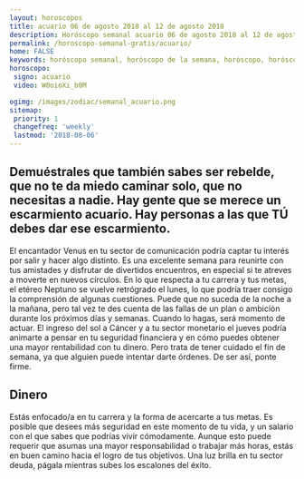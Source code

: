 ```yaml
---
layout: horoscopos
title: acuario 06 de agosto 2018 al 12 de agosto 2018 
description: Horóscopo semanal acuario 06 de agosto 2018 al 12 de agosto 2018. Demuéstrales que también sabes ser rebelde, que no te da miedo caminar solo, que no necesitas a nadie. Hay gente que se merece un escarmiento acuario. Hay personas a las que TÚ debes dar ese escarmiento.
permalink: /horoscopo-semanal-gratis/acuario/
home: FALSE
keywords: horóscopo semanal, horóscopo de la semana, horóscopo, horóscopo gratis,horóscopos, horóscopo esperanza gracia, horoscopos acuario la semana, horóscopos gratis, Tarot, Astrologia, Zodíaco, acuario, horoscopo gratis, semanal
horoscopo:
 signo: acuario
 video: W0oioXi_b0M

ogimg: /images/zodiac/semanal_acuario.png
sitemap:
 priority: 1
 changefreq: 'weekly'
 lastmod: '2018-08-06'
---
```




## Demuéstrales que también sabes ser rebelde, que no te da miedo caminar solo, que no necesitas a nadie. Hay gente que se merece un escarmiento acuario. Hay personas a las que TÚ debes dar ese escarmiento.


El encantador Venus en tu sector de comunicación podría captar tu interés por salir y hacer algo distinto. Es una excelente semana para reunirte con tus amistades y disfrutar de divertidos encuentros, en especial si te atreves a moverte en nuevos círculos. En lo que respecta a tu carrera y tus metas, el etéreo Neptuno se vuelve retrógrado el lunes, lo que podría traer consigo la comprensión de algunas cuestiones. Puede que no suceda de la noche a la mañana, pero tal vez te des cuenta de las fallas de un plan o ambición durante los próximos días y semanas. Cuando lo hagas, será momento de actuar. 
El ingreso del sol a Cáncer y a tu sector monetario el jueves podría animarte a pensar en tu seguridad financiera y en cómo puedes obtener una mayor rentabilidad con tu dinero. Pero trata de tener cuidado el fin de semana, ya que alguien puede intentar darte órdenes. De ser así, ponte firme. 

## Dinero

Estás enfocado/a en tu carrera y la forma de acercarte a tus metas. Es posible que desees más seguridad en este momento de tu vida, y un salario con el que sabes que podrías vivir cómodamente. Aunque esto puede requerir que asumas una mayor responsabilidad o trabajar más horas, estás en buen camino hacia el logro de tus objetivos. Una luz brilla en tu sector deuda, págala mientras subes los escalones del éxito.